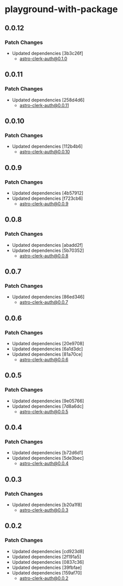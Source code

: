 # playground-with-package

## 0.0.12

### Patch Changes

- Updated dependencies [3b3c26f]
  - astro-clerk-auth@0.1.0

## 0.0.11

### Patch Changes

- Updated dependencies [258d4d6]
  - astro-clerk-auth@0.0.11

## 0.0.10

### Patch Changes

- Updated dependencies [112b4b6]
  - astro-clerk-auth@0.0.10

## 0.0.9

### Patch Changes

- Updated dependencies [4b57912]
- Updated dependencies [f723cb6]
  - astro-clerk-auth@0.0.9

## 0.0.8

### Patch Changes

- Updated dependencies [abadd2f]
- Updated dependencies [5b70352]
  - astro-clerk-auth@0.0.8

## 0.0.7

### Patch Changes

- Updated dependencies [86ed346]
  - astro-clerk-auth@0.0.7

## 0.0.6

### Patch Changes

- Updated dependencies [20e9708]
- Updated dependencies [6a1d3dc]
- Updated dependencies [81a70ce]
  - astro-clerk-auth@0.0.6

## 0.0.5

### Patch Changes

- Updated dependencies [9e05766]
- Updated dependencies [7d8a6dc]
  - astro-clerk-auth@0.0.5

## 0.0.4

### Patch Changes

- Updated dependencies [b72d6d1]
- Updated dependencies [5de3bec]
  - astro-clerk-auth@0.0.4

## 0.0.3

### Patch Changes

- Updated dependencies [b20a1f8]
  - astro-clerk-auth@0.0.3

## 0.0.2

### Patch Changes

- Updated dependencies [cd923d8]
- Updated dependencies [2f191a5]
- Updated dependencies [0837c36]
- Updated dependencies [39fbfae]
- Updated dependencies [159af70]
  - astro-clerk-auth@0.0.2
